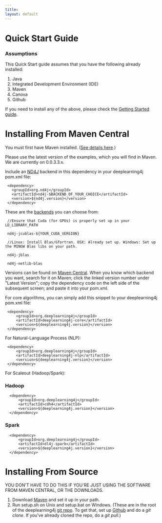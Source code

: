 ```yaml
---
title:
layout: default
---
```



Quick Start Guide
=========================================

### Assumptions

This Quick Start guide assumes that you have the following already installed:

1. Java
2. Integrated Development Environment (IDE)
3. Maven
4. Canova
5. Github
 
If you need to install any of the above, please check the [Getting Started guide](http://nd4j.org/getstarted.html).

Installing From Maven Central 
=========================================

You must first have Maven installed. ([See details here](http://nd4j.org/getstarted.html#maven).)

Please use the latest version of the examples, which you will find in Maven. We are currently on 0.0.3.3.x.

Include an [ND4J](http://nd4j.org/) backend in this dependency in your deeplearning4j pom.xml file:

     <dependency>
       <groupId>org.nd4j</groupId>
       <artifactId>nd4j-$BACKEND_OF_YOUR_CHOICE</artifactId>
       <version>${nd4j.version}</version>
     </dependency>

These are the [backends](http://nd4j.org/gpu_native_backends.html) you can choose from:

     //Ensure that Cuda (for GPUs) is properly set up in your LD_LIBRARY_PATH
     
     nd4j-jcublas-${YOUR_CUDA_VERSION} 
     
     //Linux: Install Blas/Gfortran. OSX: Already set up. Windows: Set up the MINGW Blas libs on your path.
     
     nd4j-jblas 
     
     nd4j-netlib-blas
    
Versions can be found on [Maven Central](http://search.maven.org/#search%7Cga%7C2%7Cnd4j). When you know which backend you want, search for it on Maven; click the linked version number under "Latest Version"; copy the dependency code on the left side of the subsequent screen; and paste it into your pom.xml.

For core algorithms, you can simply add this snippet to your deeplearning4j pom.xml file:

     <dependency>
         <groupId>org.deeplearning4j</groupId>
         <artifactId>deeplearning4j-core</artifactId>
         <version>${deeplearning4j.version}</version>
     </dependency>
     
For Natural-Language Process (NLP):

     <dependency>
         <groupId>org.deeplearning4j</groupId>
         <artifactId>deeplearning4j-nlp</artifactId>
         <version>${deeplearning4j.version}</version>
     </dependency>

For Scaleout (Hadoop/Spark):

### Hadoop

      <dependency>
          <groupId>org.deeplearning4j</groupId>
          <artifactId>cdh4</artifactId>
          <version>${deeplearning4j.version}</version>
      </dependency>

### Spark

      <dependency>
          <groupId>org.deeplearning4j</groupId>
          <artifactId>dl4j-spark</artifactId>
          <version>${deeplearning4j.version}</version>
      </dependency>

Installing From Source 
==============================

YOU DON'T HAVE TO DO THIS IF YOU'RE JUST USING THE SOFTWARE FROM MAVEN CENTRAL, OR THE DOWNLOADS.

1. Download [Maven](http://maven.apache.org/download.cgi) and set it up in your path.
2. Run setup.sh on Unix and setup.bat on Windows. (These are in the root of the deeplearning4j [git repo](https://github.com/deeplearning4j/deeplearning4j). To get that, set up [Github](http://nd4j.org/getstarted.html#github) and do a *git clone*. If you've already cloned the repo, do a *git pull*.)
